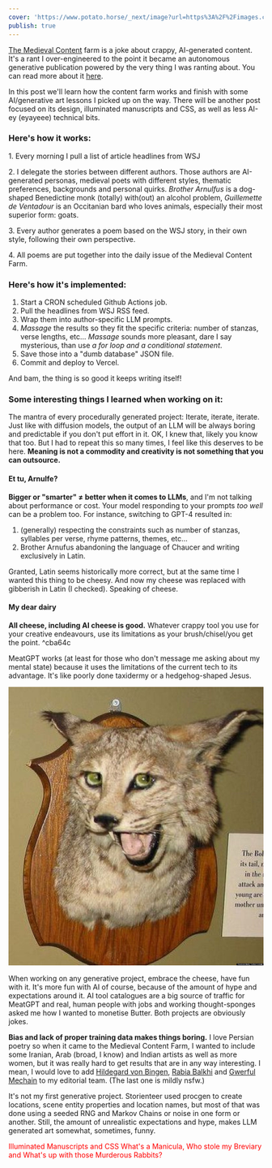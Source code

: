 ```yaml
---
cover: 'https://www.potato.horse/_next/image?url=https%3A%2F%2Fimages.ctfassets.net%2Fhyylafu4fjks%2F4drq2gSGYr8INYte7bdiTh%2Ff64a699f0d868f9152db63b6b63fb9fb%2F245491987_342644317634651_7224792750543159376_n_18064078861288800.jpg&w=2048&q=75'
publish: true
---
```

[The Medieval Content](https://tidings.potato.horse) farm is a joke about crappy, AI-generated content. It's a rant I over-engineered to the point it became an autonomous generative publication powered by the very thing I was ranting about. You can read more about it [here](https://tidings.potato.horse/about). 

In this post we'll learn how the content farm works and finish with some AI/generative art lessons I picked up on the way. There will be another post focused on its design, illuminated manuscripts and CSS, as well as less AI-ey (eyayeee) technical bits.

### Here's how it works:

1\. Every morning I pull a list of article headlines from WSJ

2\. I delegate the stories between different authors. Those authors are AI-generated personas, medieval poets with different styles, thematic preferences, backgrounds and personal quirks. *Brother Arnulfus* is a dog-shaped Benedictine monk (totally) with(out) an alcohol problem, *Guillemette de Ventadour* is an Occitanian bard who loves animals, especially their most superior form: goats.

3\. Every author generates a poem based on the WSJ story, in their own style, following their own perspective.

4\. All poems are put together into the daily issue of the Medieval Content Farm.

### Here's how it's implemented:

1. Start a CRON scheduled Github Actions job.
2. Pull the headlines from WSJ RSS feed.
3. Wrap them into author-specific LLM prompts.
4. *Massage* the results so they fit the specific criteria: number of stanzas, verse lengths, etc... *Massage* sounds more pleasant, dare I say mysterious, than use *a for loop and a conditional statement*.
5. Save those into a "dumb database" JSON file.
6. Commit and deploy to Vercel.

And bam, the thing is so good it keeps writing itself!

### Some interesting things I learned when working on it:

The mantra of every procedurally generated project: Iterate, iterate, iterate. Just like with diffusion models, the output of an LLM will be always boring and predictable if you don't put effort in it. OK, I knew that, likely you know that too. But I had to repeat this so many times, I feel like this deserves to be here. **Meaning is not a commodity and creativity is not something that you can outsource.**


#### Et tu, Arnulfe?

**Bigger or "smarter" ≠ better when it comes to LLMs**, and I'm not talking about performance or cost. Your model responding to your prompts *too well* can be a problem too. For instance, switching to GPT-4 resulted in:

1. (generally) respecting the constraints such as number of stanzas, syllables per verse, rhyme patterns, themes, etc... 
2. Brother Arnufus abandoning the language of Chaucer and writing exclusively in Latin.

Granted, Latin seems historically more correct, but at the same time I wanted this thing to be cheesy. And now my cheese was replaced with gibberish in Latin (I checked). Speaking of cheese.

#### My dear dairy

**All cheese, including AI cheese is good.** Whatever crappy tool you use for your creative endeavours, use its limitations as your brush/chisel/you get the point. <span id="^cba64c" class="link-marker">^cba64c</span>

MeatGPT works (at least for those who don't message me asking about my mental state) because it uses the limitations of the current tech to its advantage. It's like poorly done taxidermy or a hedgehog-shaped Jesus.

![3550](taxidermy-cat.jpg)


When working on any generative project, embrace the cheese, have fun with it. It's more fun with AI of course, because of the amount of hype and expectations around it. AI tool catalogues are a big source of traffic for MeatGPT and real, human people with jobs and working thought-sponges asked me how I wanted to monetise Butter. Both projects are obviously jokes.

**Bias and lack of proper training data makes things boring.** I love Persian poetry so when it came to the Medieval Content Farm, I wanted to include some Iranian, Arab (broad, I know) and Indian artists as well as more women, but it was really hard to get results that are in any way interesting. I mean, I would love to add [Hildegard von Bingen](https://en.wikipedia.org/wiki/Hildegard_of_Bingen),  [Rabia Balkhi](https://en.wikipedia.org/wiki/Rabia_Balkhi) and [Gwerful Mechain](https://allpoetry.com/The-Female-Genitals) to my editorial team. (The last one is mildly nsfw.)

It's not my first generative project. Storienteer used procgen to create locations, scene entity properties and location names, but most of that was done using a seeded RNG and Markov Chains or noise in one form or another. Still, the amount of unrealistic expectations and hype, makes LLM generated art somewhat, sometimes, funny. 



<span style="color: red">Illuminated Manuscripts and CSS</span>
<span style="color: red">What's a Manicula, Who stole my Breviary and What's up with those Murderous Rabbits?</span>
